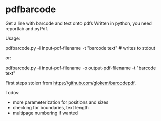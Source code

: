 # pdfbarcode
Get a line with barcode and text onto pdfs
Written in python, you need reportlab and pyPdf.

Usage:

pdfbarcode.py -i input-pdf-filename  -t "barcode text" # writes to stdout

or:

pdfbarcode.py -i input-pdf-filename -o output-pdf-filename -t "barcode text"

First steps stolen from https://github.com/glokem/barcodepdf.

Todos: 
- more parameterization for positions and sizes
- checking for boundaries, text length
- multipage numbering if wanted






